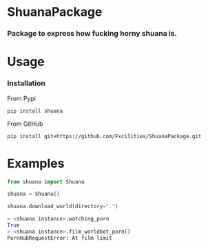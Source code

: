 # ShuanaPackage

### Package to express how fucking horny shuana is.

# Usage

### Installation

From Pypi

```pip install shuana```

From GitHub

```pip install git+https://github.com/Fxcilities/ShuanaPackage.git```

# Examples

```py
from shuana import Shuana

shuana = Shuana()

shuana.download_world(directory=".")

```
```py
> <shuana instance>.watching_porn
True
> <shuana instance>.film_worldbot_porn()
PornHubRequestError: At film limit
```